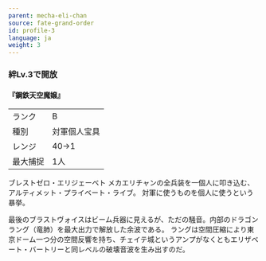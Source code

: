 ```yaml
---
parent: mecha-eli-chan
source: fate-grand-order
id: profile-3
language: ja
weight: 3
---
```


### 絆Lv.3で開放

#### 『鋼鉄天空魔嬢』

<table>
  <tr><td>ランク</td><td>B</td></tr>
  <tr><td>種別</td><td>対軍個人宝具</td></tr>
  <tr><td>レンジ</td><td>40→1</td></tr>
  <tr><td>最大捕捉</td><td>1人</td></tr>
</table>

ブレストゼロ・エリジェーベト
メカエリチャンの全兵装を一個人に叩き込む、アルティメット・プライベート・ライブ。
対軍に使うものを個人に使うという暴挙。

最後のブラストヴォイスはビーム兵器に見えるが、ただの騒音。内部のドラゴンラング（竜肺）を最大出力で解放した余波である。
ラングは空間圧縮により東京ドーム一つ分の空間反響を持ち、チェイテ城というアンプがなくともエリザベート・バートリーと同レベルの破壊音波を生み出すのだ。
